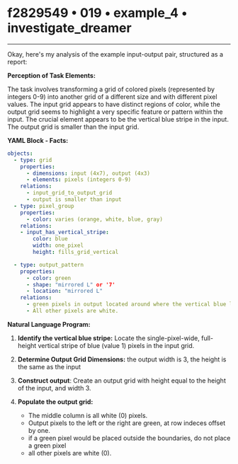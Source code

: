 # f2829549 • 019 • example_4 • investigate_dreamer

---
Okay, here's my analysis of the example input-output pair, structured as a report:

**Perception of Task Elements:**

The task involves transforming a grid of colored pixels (represented by integers 0-9) into another grid of a different size and with different pixel values. The input grid appears to have distinct regions of color, while the output grid seems to highlight a very specific feature or pattern within the input. The crucial element appears to be the vertical blue stripe in the input. The output grid is smaller than the input grid.

**YAML Block - Facts:**



```yaml
objects:
  - type: grid
    properties:
      - dimensions: input (4x7), output (4x3)
      - elements: pixels (integers 0-9)
    relations:
      - input_grid_to_output_grid
      - output is smaller than input
  - type: pixel_group
    properties:
      - color: varies (orange, white, blue, gray)
    relations:
    - input_has_vertical_stripe:
        color: blue
        width: one_pixel
        height: fills_grid_vertical

  - type: output_pattern
    properties:
      - color: green
      - shape: "mirrored L" or '7'
      - location: "mirrored L"
    relations:
      - green pixels in output located around where the vertical blue line is in the input.
      - All other pixels are white.
```



**Natural Language Program:**

1.  **Identify the vertical blue stripe:** Locate the single-pixel-wide, full-height vertical stripe of blue (value 1) pixels in the input grid.

2.  **Determine Output Grid Dimensions:** the output width is 3, the height is the same as the input

3.  **Construct output**: Create an output grid with height equal to the height of the input, and width 3.

4.  **Populate the output grid:**
    - The middle column is all white (0) pixels.
    - Output pixels to the left or the right are green, at row indeces offset by one.
    - if a green pixel would be placed outside the boundaries, do not place a green pixel
    - all other pixels are white (0).

